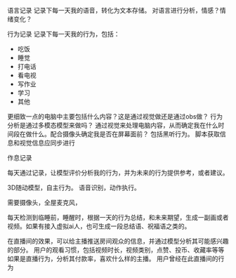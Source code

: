 语言记录
记录下每一天我的语音，转化为文本存储。
对语言进行分析，情感？情绪变化？

行为记录
记录下每一天我的行为，包括：

- 吃饭
- 睡觉
- 打电话
- 看电视
- 写作业
- 学习
- 其他

更细致一点的电脑中主要包括什么内容？这是通过视觉做还是通过obs做？
行为分析是通过多模态模型来做吗？
通过视觉来处理电脑内容，从而确定我在什么时间段在做什么。配合摄像头确定我是否在屏幕面前？
包括黑听行为。
脚本获取信息和视觉信息应同步进行

作息记录


每天通过记录，让模型评价分析我的行为，并为未来的行为提供参考，或者建议。

3D随动模型，自主行为。
语音识别，动作执行。

需要摄像头，全屋麦克风，

每天检测到临睡前，睡醒时，根据一天的行为总结，和未来期望，生成一副画或者视频。如果有接入虚拟ai人，也可生成一段总结语、祝福语之类的。

在直播间的效果，可以给主播推送房间观众的信息，并通过模型分析其可能感兴趣的部分。
用户的观看习惯，包括视频时长，视频类别，点赞、投币、收藏率等等
如果是直播行为，分析其付款率，喜欢什么样的主播。
用户曾经在此直播间的行为